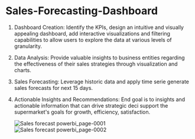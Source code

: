 # Sales-Forecasting-Dashboard

1. Dashboard Creation: Identify the KPIs, design an intuitive and visually appealing dashboard, add interactive visualizations and filtering capabilities to allow users to explore the data at various levels of granularity.  
2. Data Analysis: Provide valuable insights to business entities regarding the effectiveness of their sales strategies through visualization and charts.  
3. Sales Forecasting: Leverage historic data and apply time serie generate sales forecasts for next 15 days.  
4. Actionable Insights and Recommendations: End goal is to insights and actionable information that can drive strategic deci support the supermarket's goals for growth, efficiency, satisfaction.

   ![Sales forecast powerbi_page-0001](https://github.com/user-attachments/assets/0918a6cb-f011-46ee-95ff-c2057b5cdbc9)
![Sales forecast powerbi_page-0002](https://github.com/user-attachments/assets/223344a7-2832-480f-8079-ff59a084de11)

